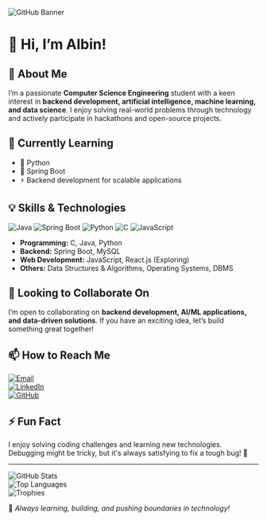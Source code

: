 ![GitHub Banner](https://your-image-link.com/banner.png)

# 👋 Hi, I’m Albin!  

## 👀 About Me  
I’m a passionate **Computer Science Engineering** student with a keen interest in **backend development, artificial intelligence, machine learning, and data science**. I enjoy solving real-world problems through technology and actively participate in hackathons and open-source projects.  

## 🌱 Currently Learning  
- 🐍 Python  
- 🌱 Spring Boot  
- ⚡ Backend development for scalable applications  

## 💡 Skills & Technologies  
![Java](https://img.shields.io/badge/Java-ED8B00?style=for-the-badge&logo=java&logoColor=white)
![Spring Boot](https://img.shields.io/badge/Spring%20Boot-6DB33F?style=for-the-badge&logo=spring-boot&logoColor=white)
![Python](https://img.shields.io/badge/Python-3776AB?style=for-the-badge&logo=python&logoColor=white)
![C](https://img.shields.io/badge/C-00599C?style=for-the-badge&logo=c&logoColor=white)
![JavaScript](https://img.shields.io/badge/JavaScript-F7DF1E?style=for-the-badge&logo=javascript&logoColor=black)

- **Programming:** C, Java, Python  
- **Backend:** Spring Boot, MySQL  
- **Web Development:** JavaScript, React.js (Exploring)  
- **Others:** Data Structures & Algorithms, Operating Systems, DBMS  

## 💼 Looking to Collaborate On  
I’m open to collaborating on **backend development, AI/ML applications, and data-driven solutions**. If you have an exciting idea, let’s build something great together!  

## 📫 How to Reach Me  
[![Email](https://img.shields.io/badge/Email-D14836?style=for-the-badge&logo=gmail&logoColor=white)](mailto:psalbin2005@gmail.com)  
[![LinkedIn](https://img.shields.io/badge/LinkedIn-0077B5?style=for-the-badge&logo=linkedin&logoColor=white)](https://www.linkedin.com/in/albin-sunny-4a8a7a290/)  
[![GitHub](https://img.shields.io/badge/GitHub-181717?style=for-the-badge&logo=github&logoColor=white)](https://github.com/001Albin)  

## ⚡ Fun Fact  
I enjoy solving coding challenges and learning new technologies. Debugging might be tricky, but it's always satisfying to fix a tough bug! 🚀  

---

![GitHub Stats](https://github-readme-stats.vercel.app/api?username=001Albin&show_icons=true&theme=radical)  
![Top Languages](https://github-readme-stats.vercel.app/api/top-langs/?username=001Albin&layout=compact&theme=radical)  
![Trophies](https://github-profile-trophy.vercel.app/?username=001Albin&theme=dracula)  

🚀 *Always learning, building, and pushing boundaries in technology!*  

